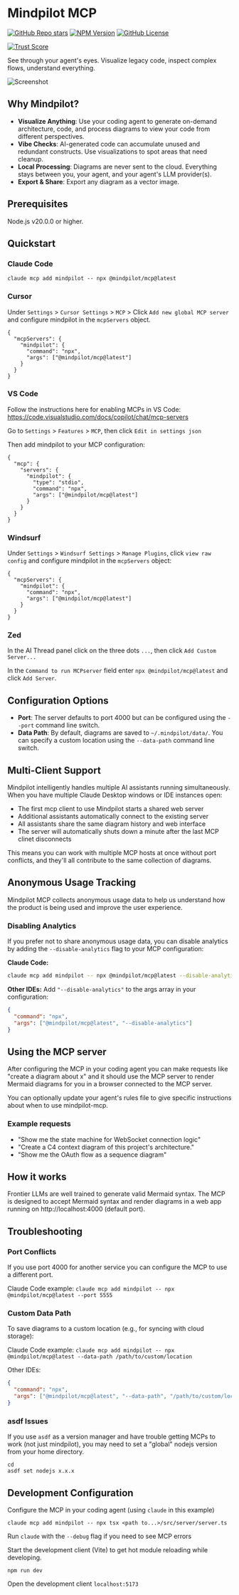 # Mindpilot MCP
[![GitHub Repo stars](https://img.shields.io/github/stars/abrinsmead/mindpilot-mcp)](https://github.com/abrinsmead/mindpilot-mcp)
[![NPM Version](https://img.shields.io/npm/v/@mindpilot/mcp)](https://www.npmjs.com/package/@mindpilot/mcp)
[![GitHub License](https://img.shields.io/github/license/abrinsmead/mindpilot-mcp)](https://github.com/abrinsmead/mindpilot-mcp/blob/main/LICENSE)

[![Trust Score](https://archestra.ai/mcp-catalog/api/badge/quality/abrinsmead/mindpilot-mcp)](https://archestra.ai/mcp-catalog/abrinsmead__mindpilot-mcp)

See through your agent's eyes. Visualize legacy code, inspect complex flows, understand everything.

![Screenshot](https://raw.githubusercontent.com/abrinsmead/mindpilot-mcp/main/mindpilot-mcp-latest.png)

## Why Mindpilot?
- **Visualize Anything**: Use your coding agent to generate on-demand architecture, code, and process diagrams to view your code from different perspectives.
- **Vibe Checks**: AI-generated code can accumulate unused and redundant constructs. Use visualizations to spot areas that need cleanup.
- **Local Processing**: Diagrams are never sent to the cloud. Everything stays between you, your agent, and your agent's LLM provider(s).
- **Export & Share**: Export any diagram as a vector image.

## Prerequisites

Node.js v20.0.0 or higher.

## Quickstart

### Claude Code
`claude mcp add mindpilot -- npx @mindpilot/mcp@latest`

### Cursor

Under `Settings` > `Cursor Settings` > `MCP` > Click `Add new global MCP server` and configure mindpilot in the `mcpServers` object.

```
{
  "mcpServers": {
    "mindpilot": {
      "command": "npx",
      "args": ["@mindpilot/mcp@latest"]
    }
  }
}
```

### VS Code
Follow the instructions here for enabling MCPs in VS Code:  https://code.visualstudio.com/docs/copilot/chat/mcp-servers

Go to `Settings` > `Features` > `MCP`, then click `Edit in settings json`

Then add mindpilot to your MCP configuration:

```
{
  "mcp": {
    "servers": {
      "mindpilot": {
        "type": "stdio",
        "command": "npx",
        "args": ["@mindpilot/mcp@latest"]
      }
    }
  }
}
```

### Windsurf

Under `Settings` > `Windsurf Settings` > `Manage Plugins`, click `view raw config` and configure mindpilot in the `mcpServers` object:

```
{
  "mcpServers": {
    "mindpilot": {
      "command": "npx",
      "args": ["@mindpilot/mcp@latest"]
    }
  }
}
```

### Zed
In the AI Thread panel click on the three dots `...`, then click `Add Custom Server...`

In the `Command to run MCPserver` field enter `npx @mindpilot/mcp@latest` and click `Add Server`.

## Configuration Options
- **Port**: The server defaults to port 4000 but can be configured using the `--port` command line switch.
- **Data Path**: By default, diagrams are saved to `~/.mindpilot/data/`. You can specify a custom location using the `--data-path` command line switch.

## Multi-Client Support

Mindpilot intelligently handles multiple AI assistants running simultaneously. When you have multiple Claude Desktop windows or IDE instances open:

- The first mcp client to use Mindpilot starts a shared web server
- Additional assistants automatically connect to the existing server
- All assistants share the same diagram history and web interface
- The server will automatically shuts down a minute after the last MCP clinet disconnects

This means you can work with multiple MCP hosts at once without port conflicts, and they'll all contribute to the same collection of diagrams.

## Anonymous Usage Tracking

Mindpilot MCP collects anonymous usage data to help us understand how the product is being used and improve the user experience.

### Disabling Analytics
If you prefer not to share anonymous usage data, you can disable analytics by adding the `--disable-analytics` flag to your MCP configuration:

**Claude Code:**
```bash
claude mcp add mindpilot -- npx @mindpilot/mcp@latest --disable-analytics
```

**Other IDEs:**
Add `"--disable-analytics"` to the args array in your configuration:
```json
{
  "command": "npx",
  "args": ["@mindpilot/mcp@latest", "--disable-analytics"]
}
```

## Using the MCP server
After configuring the MCP in your coding agent you can make requests like "create a diagram about x" and it should use the MCP server to render Mermaid diagrams for you in a browser connected to the MCP server.

You can optionally update your agent's rules file to give specific instructions about when to use mindpilot-mcp.

### Example requests
- "Show me the state machine for WebSocket connection logic"
- "Create a C4 context diagram of this project's architecture."
- "Show me the OAuth flow as a sequence diagram"

## How it works
Frontier LLMs are well trained to generate valid Mermaid syntax. The MCP is designed to accept Mermaid syntax and render diagrams in a web app running on http://localhost:4000 (default port).

## Troubleshooting

### Port Conflicts
If you use port 4000 for another service you can configure the MCP to use a different port.

Claude Code example:
`claude mcp add mindpilot -- npx @mindpilot/mcp@latest --port 5555`

### Custom Data Path
To save diagrams to a custom location (e.g., for syncing with cloud storage):

Claude Code example:
`claude mcp add mindpilot -- npx @mindpilot/mcp@latest --data-path /path/to/custom/location`

Other IDEs:
```json
{
  "command": "npx",
  "args": ["@mindpilot/mcp@latest", "--data-path", "/path/to/custom/location"]
}
```

### asdf Issues
If you use `asdf` as a version manager and have trouble getting MCPs to work (not just mindpilot), you may need to set a "global" nodejs version from your home directory.

```
cd
asdf set nodejs x.x.x
```

## Development Configuration
Configure the MCP in your coding agent (using `claude` in this example)

`claude mcp add mindpilot -- npx tsx <path to...>/src/server/server.ts`

Run `claude` with the `--debug` flag if you need to see MCP errors

Start the development client (Vite) to get hot module reloading while developing.

`npm run dev`

Open the development client
`localhost:5173`
